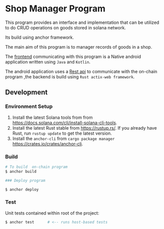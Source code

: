 # Shop Manager Program
This program provides an interface and implementation that  can be utilized to do CRUD operations on goods stored in solana network.

Its build using  anchor framework.

The main aim of this program is to  manager records of goods in a shop.

The [frontend](https://github.com/JusticeEli/ShopManagement/tree/branch_1#readme) communicating with this program is a Native android application written using `Java` and `Kotlin`.

The android application uses a [Rest api](https://github.com/JusticeEli/shop-manager-api#readme) to communicate with the on-chain program ,the backend is build using `Rust actix-web framework`.


## Development

### Environment Setup

1. Install the latest Solana tools from from https://docs.solana.com/cli/install-solana-cli-tools.
2. Install the latest Rust stable from https://rustup.rs/. If you already have Rust, run `rustup update` to get the latest version.
3. Install the `anchor-cli` from `cargo package manager` https://crates.io/crates/anchor-cli.

### Build

```bash
# To build  on-chain program
$ anchor build
```
```bash
### Deploy program

$ anchor deploy

```

### Test

Unit tests contained within root of the project:
```bash
$ anchor test      # <-- runs host-based tests

```


